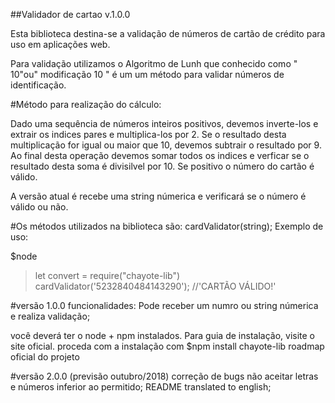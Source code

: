 ##Validador de cartao v.1.0.0

Esta biblioteca  destina-se a validação de números de cartão de crédito para uso em aplicações web.

Para validação utilizamos o Algoritmo de Lunh que conhecido como " 10"ou" modificação 10 " é um um método para validar números de identificação.

#Método para realização do cálculo:

Dado uma sequência de números inteiros positivos, devemos inverte-los e extrair os indices pares e multiplica-los por 2. Se o resultado desta multiplicação for igual ou maior que 10, devemos subtrair o resultado por 9. Ao final desta operação devemos somar todos os indices e verficar se o resultado desta soma é divisilvel por 10. Se positivo o número do cartão é válido.

A versão atual é recebe uma string númerica e verificará se o número é válido ou não.

#Os métodos utilizados na biblioteca são:
cardValidator(string);
Exemplo de uso:

$node
> let convert = require("chayote-lib")
> cardValidator('5232840484143290'); //'CARTÃO VÁLIDO!'

#versão 1.0.0
funcionalidades: Pode receber um numro ou  string númerica e realiza  validação;

você deverá ter o node + npm instalados. Para guia de instalação, visite o site oficial.
proceda com a instalação com $npm install chayote-lib
roadmap oficial do projeto

#versão 2.0.0 (previsão outubro/2018)
correção de bugs não aceitar letras e números inferior ao permitido;
README translated to english;
